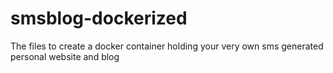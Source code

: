 # smsblog-dockerized
The files to create a docker container holding your very own sms generated personal website and blog
